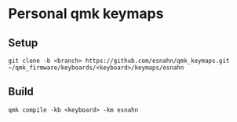 # Personal qmk keymaps

## Setup

    git clone -b <branch> https://github.com/esnahn/qmk_keymaps.git ~/qmk_firmware/keyboards/<keyboard>/keymaps/esnahn

## Build

    qmk compile -kb <keyboard> -km esnahn